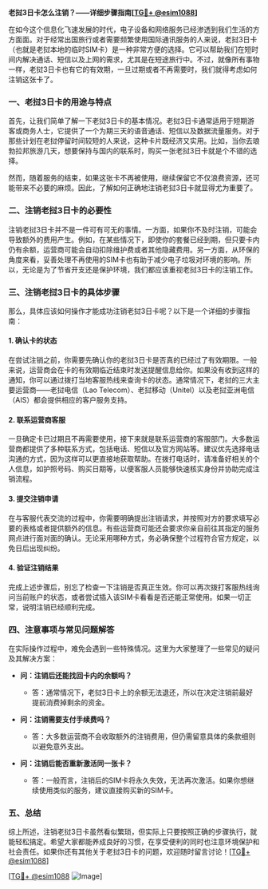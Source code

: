 **老挝3日卡怎么注销？——详细步骤指南[[TG💪+ @esim1088](https://t.me/s/esim1088)]**

在如今这个信息化飞速发展的时代，电子设备和网络服务已经渗透到我们生活的方方面面。对于经常出国旅行或者需要频繁使用国际通讯服务的人来说，老挝3日卡（也就是老挝本地的临时SIM卡）是一种非常方便的选择。它可以帮助我们在短时间内解决通话、短信以及上网的需求，尤其是在短途旅行中。不过，就像所有事物一样，老挝3日卡也有它的有效期，一旦过期或者不再需要时，我们就得考虑如何注销这张卡了。

### 一、老挝3日卡的用途与特点

首先，让我们简单了解一下老挝3日卡的基本情况。老挝3日卡通常适用于短期游客或商务人士，它提供了一个为期三天的语音通话、短信以及数据流量服务。对于那些计划在老挝停留时间较短的人来说，这种卡片既经济又实用。比如，当你去琅勃拉邦旅游几天，想要保持与国内的联系时，购买一张老挝3日卡就是个不错的选择。

然而，随着服务的结束，如果这张卡不再被使用，继续保留它不仅浪费资源，还可能带来不必要的麻烦。因此，了解如何正确地注销老挝3日卡就显得尤为重要了。

### 二、注销老挝3日卡的必要性

注销老挝3日卡并不是一件可有可无的事情。一方面，如果你不及时注销，可能会导致额外的费用产生。例如，在某些情况下，即使你的套餐已经到期，但只要卡内仍有余额，运营商可能会自动扣除维护费或者其他隐藏费用。另一方面，从环保的角度来看，妥善处理不再使用的SIM卡也有助于减少电子垃圾对环境的影响。所以，无论是为了节省开支还是保护环境，我们都应该重视老挝3日卡的注销工作。

### 三、注销老挝3日卡的具体步骤

那么，具体应该如何操作才能成功注销老挝3日卡呢？以下是一个详细的步骤指南：

#### 1. 确认卡的状态
在尝试注销之前，你需要先确认你的老挝3日卡是否真的已经过了有效期限。一般来说，运营商会在卡的有效期临近结束时发送提醒信息给你。如果没有收到这样的通知，你可以通过拨打当地客服热线来查询卡的状态。通常情况下，老挝的三大主要运营商——老挝电信（Lao Telecom）、老挝移动（Unitel）以及老挝亚洲电信（AIS）都会提供相应的客户服务支持。

#### 2. 联系运营商客服
一旦确定卡已过期且不再需要使用，接下来就是联系运营商的客服部门。大多数运营商都提供了多种联系方式，包括电话、短信以及官方网站等。建议优先选择电话沟通的方式，因为这样可以更直接地获取帮助。在拨打电话时，请准备好相关的个人信息，如护照号码、购买日期等，以便客服人员能够快速核实身份并协助完成注销流程。

#### 3. 提交注销申请
在与客服代表交流的过程中，你需要明确提出注销请求，并按照对方的要求填写必要的表格或者提供额外的信息。有些运营商可能还会要求你亲自前往其指定的服务网点进行面对面的确认。无论采用哪种方式，务必确保整个过程符合官方规定，以免日后出现纠纷。

#### 4. 验证注销结果
完成上述步骤后，别忘了检查一下注销是否真正生效。你可以再次拨打客服热线询问当前账户的状态，或者尝试插入该SIM卡看看是否还能正常使用。如果一切正常，说明注销已经顺利完成。

### 四、注意事项与常见问题解答

在实际操作过程中，难免会遇到一些特殊情况。这里为大家整理了一些常见的疑问及其解决方案：

- **问：注销后还能找回卡内的余额吗？**
  - 答：通常情况下，老挝3日卡上的余额无法退还，所以在决定注销前最好提前消费掉剩余的资金。
  
- **问：注销需要支付手续费吗？**
  - 答：大多数运营商不会收取额外的注销费用，但仍需留意具体的条款细则以避免意外支出。

- **问：注销后能否重新激活同一张卡？**
  - 答：一般而言，注销后的SIM卡将永久失效，无法再次激活。如果你想继续使用类似的服务，建议直接购买新的SIM卡。

### 五、总结

综上所述，注销老挝3日卡虽然看似繁琐，但实际上只要按照正确的步骤执行，就能轻松搞定。希望大家都能养成良好的习惯，在享受便利的同时也注意环境保护和社会责任。如果你还有其他关于老挝3日卡的问题，欢迎随时留言讨论！[[TG💪+ @esim1088](https://t.me/s/esim1088)]

[[TG💪+ @esim1088](https://t.me/s/esim1088) ![Image](https://i.postimg.cc/4NQfJmqS/Snipaste-2025-05-13-00-14-12.png)]